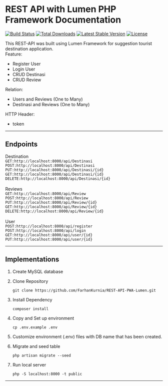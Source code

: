 # REST API with Lumen PHP Framework Documentation

[![Build Status](https://travis-ci.org/laravel/lumen-framework.svg)](https://travis-ci.org/laravel/lumen-framework)
[![Total Downloads](https://img.shields.io/packagist/dt/laravel/framework)](https://packagist.org/packages/laravel/lumen-framework)
[![Latest Stable Version](https://img.shields.io/packagist/v/laravel/framework)](https://packagist.org/packages/laravel/lumen-framework)
[![License](https://img.shields.io/packagist/l/laravel/framework)](https://packagist.org/packages/laravel/lumen-framework)

This REST-API was built using Lumen Framework for suggestion tourist destination application. </br>
Feature:
- Register User
- Login User
- CRUD Destinasi
- CRUD Review

Relation:
- Users and Reviews (One to Many) 
- Destinasi and Reviews (One to Many) 

HTTP Header:
- token
------------------------------------------------------------------------
## Endpoints
Destination
</br>`GET:http://localhost:8000/api/Destinasi`
</br>`POST:http://localhost:8000/api/Destinasi`
</br>`PUT:http://localhost:8000/api/Destinasi/{id}`
</br>`GET:http://localhost:8000/api/Destinasi/{id}`
</br>`DELETE:http://localhost:8000/api/Destinasi/{id}`
</br>
</br>
Reviews
</br>`GET:http://localhost:8000/api/Review`
</br>`POST:http://localhost:8000/api/Review`
</br>`PUT:http://localhost:8000/api/Review/{id}`
</br>`GET:http://localhost:8000/api/Review/{id}`
</br>`DELETE:http://localhost:8000/api/Review/{id}`
</br>
</br>
User
</br>`POST:http://localhost:8000/api/register`
</br>`POST:http://localhost:8000/api/login`
</br>`GET:http://localhost:8000/api/user/{id}`
</br>`PUT:http://localhost:8000/api/user/{id}`


------------------------------------------------------------------------
## Implementations
1. Create MySQL database</br>

2. Clone Repository </br>
    ```
    git clone https://github.com/FarhanKurnia/REST-API-PWA-Lumen.git
    ```

3. Install Dependency </br>
    ```
    composer install
    ```

4. Copy and Set up environment</br>
    ```
    cp .env.example .env
    ```

5. Customize environment (.env) files with DB name that has been created.

6. Migrate and seed table</br>
    ```
    php artisan migrate --seed
    ```

7. Run local server</br>
    ```
    php -S localhost:8000 -t public
    ```



------------------------------------------------------------------------